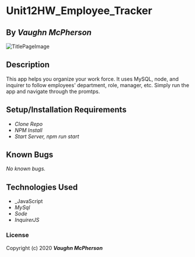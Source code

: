 # Unit12HW_Employee_Tracker

## By _**Vaughn McPherson**_

![TitlePageImage](https://invoicebus.com/blog/wp-content/uploads/2018/04/effective-employee-management.jpg)

## Description
This app helps you organize your work force. It uses MySQL, node, and inquirer to follow employees' department, role, manager, etc. Simply run the app and navigate through the promtps. 

## Setup/Installation Requirements
* _Clone Repo_
* _NPM Install_
* _Start Server, npm run start_

## Known Bugs
_No known bugs._

## Technologies Used

* _JavaScript
* _MySql_
* _Sode_
* _InquirerJS_

### License

Copyright (c) 2020 **_Vaughn McPherson_**